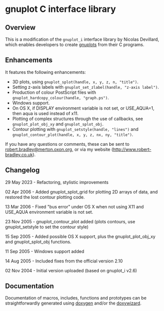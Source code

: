 gnuplot C interface library
===========================

Overview
--------

This is a modification of the `gnuplot_i` interface library by Nicolas Devillard, which enables developers to create [gnuplots](http://www.gnuplot.info/) from their C programs.


Enhancements
------------

It features the following enhancements:

* 3D plots, using `gnuplot_splot(handle, x, y, z, n, "title")`.
* Setting z-axis labels with `gnuplot_set_zlabel(handle, "z-axis label")`.
* Production of colour PostScript files with `gnuplot_hardcopy_colour(handle, "graph.ps")`.
* Windows support.
* On OS X, if DISPLAY environment variable is not set, or USE_AQUA=1, then aqua is used instead of x11.
* Plotting of complex structures through the use of callbacks, see `gnuplot_plot_obj_xy` and `gnuplot_splot_obj`.
* Contour plotting with `gnuplot_setstyle(handle, "lines")` and `gnuplot_contour_plot(handle, x, y, z, nx, ny, "title")`.

If you have any questions or comments, these can be sent to robert.bradley@merton.oxon.org, or via my website (http://www.robert-bradley.co.uk).


Changelog
---------

29 May 2023 - Refactoring, stylistic improvements

02 Apr 2006 - Added gnuplot_splot_grid for plotting 2D arrays of data, and restored the lost contour plotting code.

13 Mar 2006 - Fixed "bus error" under OS X when not using X11 and USE_AQUA environment variable is not set.

23 Nov 2005 - gnuplot_contour_plot added (plots contours, use gnuplot_setstyle to set the contour style)

15 Sep 2005 - Added possible OS X support, plus the gnuplot_plot_obj_xy and gnuplot_splot_obj functions.

11 Sep 2005 - Windows support added

14 Aug 2005 - Included fixes from the official version 2.10

02 Nov 2004 - Initial version uploaded (based on gnuplot_i v2.6)


Documentation
-------------

Documentation of macros, includes, functions and prototypes can be straightforwardly generated using [doxygen](https://www.doxygen.nl) and/or the [doxywizard](https://www.doxygen.nl/manual/doxywizard_usage.html).
